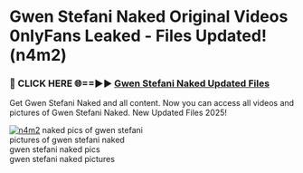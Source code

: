 # Gwen Stefani Naked Original Videos 0nlyFans Leaked - Files Updated! (n4m2)

<h3>🔴 CLICK HERE 🌐==►► <a href="https://tinyurl.com/yckcrads" rel="nofollow">Gwen Stefani Naked Updated Files</a></h3>

Get Gwen Stefani Naked and all content. Now you can access all videos and pictures of Gwen Stefani Naked. New Updated Files 2025!

[![n4m2](https://i.imgur.com/hpKpOFt.gif)](https://tinyurl.com/yckcrads)
naked pics of gwen stefani<br>
pictures of gwen stefani naked<br>
gwen stefani naked pics<br>
gwen stefani naked pictures